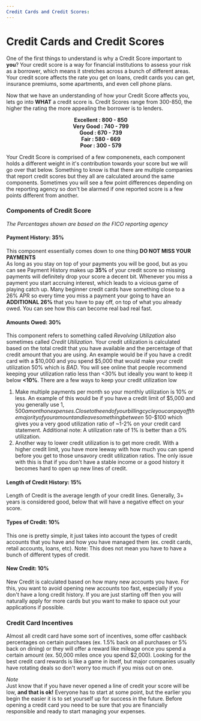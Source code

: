 ```yaml
---
Credit Cards and Credit Scores: 
---
```

# Credit Cards and Credit Scores

One of the first things to understand is why a Credit Score important to **you**? Your credit score is a way for financial institutions to assess your risk as a borrower, which means it stretches across a bunch of different areas. Your credit score affects the rate you get on loans, credit cards you can get, insurance premiums, some apartments, and even cell phone plans. 

Now that we have an understanding of how your Credit Score affects you, lets go into **WHAT** a credit score is. Credit Scores range from 300-850, the higher the rating the more appealing the borrower is to lenders. 


<div align="center">
  
**Excellent : 800 - 850**  
**Very Good : 740 - 799**   
**Good      : 670 - 739**  
**Fair      : 580 - 669**  
**Poor      : 300 - 579**  
  
</div>

Your Credit Score is comprised of a few componenets, each component holds a different weight in it's contribution towards your score but we will go over that below. Something to know is that there are multiple companies that report credit scores but they all are calculated around the same components. Sometimes you will see a few point differences depending on the reporting agency so don't be alarmed if one reported score is a few points different from another.

### Components of Credit Score
*The Percentages shown are based on the FICO reporting agency*

#### Payment History: 35%

This component essentially comes down to one thing ****DO NOT MISS YOUR PAYMENTS****  
As long as you stay on top of your payments you will be good, but as you can see Payment History makes up **35%** of your credit score so missing payments will definitely drop your score a decent bit. Whenever you miss a payment you start accruing interest, which leads to a vicious game of playing catch up. Many beginner credit cards have something close to a 26% APR so every time you miss a payment your going to have an **ADDITIONAL 26%** that you have to pay off, on top of what you already owed. You can see how this can become real bad real fast.

#### Amounts Owed: 30%

This component refers to something called *Revolving Utilization* also sometimes called *Credit Utilization*. Your credit utilization is calculated based on the total credit that you have available and the percentage of that credit amount that you are using. An example would be if you have a credit card with a $10,000 and you spend $5,000 that would make your credit utilization 50% which is *BAD*. You will see online that people recommend keeping your utilization ratio less than <30% but ideally you want to keep it below **<10%**. There are a few ways to keep your credit utilization low

1. Make multiple payments per month so your monthly utilization is 10% or less. An example of this would be if you have a credit limit of $5,000 and you generally use $1,500 a month on expenses. Close to the end of your billing cycle you can pay off the majority of your amount and leave something between ~$50-$100 which gives you a very good utilization ratio of ~1-2% on your credit card statement. Additional note: A utilization rate of 1% is better than a 0% utilization.
2. Another way to lower credit utilization is to get more credit. With a higher credit limit, you have more leeway with how much you can spend before you get to those unsavory credit utilization ratios. The only issue with this is that if you don't have a stable income or a good history it becomes hard to open up new lines of credit.

#### Length of Credit History: 15%

Length of Credit is the average length of your credit lines. Generally, 3+ years is considered good, below that will have a negative effect on your score.

#### Types of Credit: 10%

This one is pretty simple, it just takes into account the types of credit accounts that you have and how you have managed them (ex. credit cards, retail accounts, loans, etc). Note: This does not mean you have to have a bunch of different types of credit.

#### New Credit: 10%

New Credit is calculated based on how many new accounts you have. For this, you want to avoid opening new accounts too fast, especially if you don't have a long credit history. If you are just starting off then you will naturally apply for more cards but you want to make to space out your applications if possible.


### Credit Card Incentives

Almost all credit card have some sort of incentives, some offer cashback percentages on certain purchases (ex. 1.5% back on all purchases or 5% back on dining) or they will offer a reward like mileage once you spend a certain amount (ex. 50,000 miles once you spend $2,000). Looking for the best credit card rewards is like a game in itself, but major companies usually have rotating deals so don't worry too much if you miss out on one. 

*Note*   
Just know that if you have never opened a line of credit your score will be low, **and that is ok!** Everyone has to start at some point, but the earlier you begin the easier it is to set yourself up for success in the future. Before opening a credit card you need to be sure that you are financially responsible and ready to start managing your expenses.



